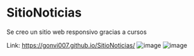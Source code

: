 # SitioNoticias
Se creo un sitio web responsivo gracias a cursos

Link: https://gonvi007.github.io/SitioNoticias/
![image](https://user-images.githubusercontent.com/100228156/188674753-d1a1ecdc-678e-418b-849a-a489a16d55d5.png)
![image](https://user-images.githubusercontent.com/100228156/188674734-faa42c9d-a9d3-42b8-9904-126566eb61d8.png)
